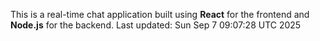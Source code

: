 This is a real-time chat application built using **React** for the frontend and **Node.js** for the backend.
Last updated: Sun Sep  7 09:07:28 UTC 2025
